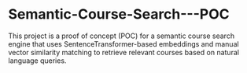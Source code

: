 # Semantic-Course-Search---POC
This project is a proof of concept (POC) for a semantic course search engine that uses SentenceTransformer-based embeddings and manual vector similarity matching to retrieve relevant courses based on natural language queries.
